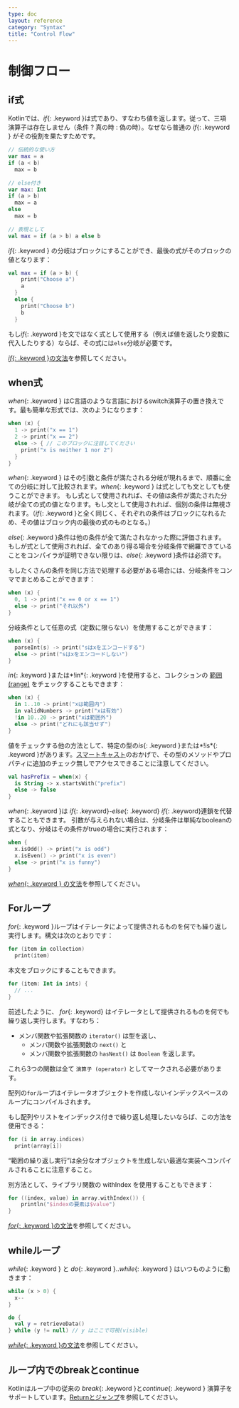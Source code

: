 ```yaml
---
type: doc
layout: reference
category: "Syntax"
title: "Control Flow"
---
```


<!--original
- --
type: doc
layout: reference
category: "Syntax"
title: "Control Flow"
- --
-->

# 制御フロー

<!--original
# Control Flow
-->

## if式

<!--original
## If Expression
-->

Kotlinでは、*if*{: .keyword }は式であり、すなわち値を返します。従って、三項演算子は存在しません（条件 ? 真の時 : 偽の時）。なぜなら普通の *if*{: .keyword } がその役割を果たすためです。

<!--original
In Kotlin, *if*{: .keyword } is an expression, i.e. it returns a value.
Therefore there is no ternary operator (condition ? then : else), because ordinary *if*{: .keyword } works fine in this role.
-->

``` kotlin
// 伝統的な使い方
var max = a 
if (a < b) 
  max = b 
 
// else付き
var max: Int
if (a > b) 
  max = a 
else 
  max = b 
 
// 表現として
val max = if (a > b) a else b
```

<!--original
``` kotlin
// Traditional usage 
var max = a 
if (a < b) 
  max = b 
 
// With else 
var max: Int
if (a > b) 
  max = a 
else 
  max = b 
 
// As expression 
val max = if (a > b) a else b
```
-->

*if*{: .keyword } の分岐はブロックにすることができ、最後の式がそのブロックの値となります：

<!--original
*if*{: .keyword } branches can be blocks, and the last expression is the value of a block:
-->

``` kotlin
val max = if (a > b) { 
    print("Choose a") 
    a 
  } 
  else { 
    print("Choose b") 
    b 
  }
```

<!--original
``` kotlin
val max = if (a > b) { 
    print("Choose a") 
    a 
  } 
  else { 
    print("Choose b") 
    b 
  }
```
-->

もし*if*{: .keyword }を文ではなく式として使用する（例えば値を返したり変数に代入したりする）ならば、その式には`else`分岐が必要です。 

<!--original
If you're using *if*{: .keyword } as an expression rather than a statement (for example, returning its value or
assigning it to a variable), the expression is required to have an `else` branch.
-->

[*if*{: .keyword }の文法](grammar.html#if)を参照してください。

<!--original
See the [grammar for *if*{: .keyword }](grammar.html#if).
-->

## when式

<!--original
## When Expression
-->

*when*{: .keyword } はC言語のような言語におけるswitch演算子の置き換えです。最も簡単な形式では、次のようになります：

<!--original
*when*{: .keyword } replaces the switch operator of C-like languages. In the simplest form it looks like this
-->

``` kotlin
when (x) {
  1 -> print("x == 1")
  2 -> print("x == 2")
  else -> { // このブロックに注目してください
    print("x is neither 1 nor 2")
  }
}
```

<!--original
``` kotlin
when (x) {
  1 -> print("x == 1")
  2 -> print("x == 2")
  else -> { // Note the block
    print("x is neither 1 nor 2")
  }
}
```
-->

*when*{: .keyword } はその引数と条件が満たされる分岐が現れるまで、順番に全ての分岐に対して比較されます。*when*{: .keyword } は式としても文としても使うことができます。 もし式として使用されれば、その値は条件が満たされた分岐が全ての式の値となります。もし文として使用されれば、個別の条件は無視されます。（*if*{: .keyword }と全く同じく、それぞれの条件はブロックになれるため、その値はブロック内の最後の式のものとなる。）

<!--original
*when*{: .keyword } matches its argument against all branches sequentially until some branch condition is satisfied.
*when*{: .keyword } can be used either as an expression or as a statement. If it is used as an expression, the value
of the satisfied branch becomes the value of the overall expression. If it is used as a statement, the values of
individual branches are ignored. (Just like with *if*{: .keyword }, each branch can be a block, and its value
is the value of the last expression in the block.)
-->

*else*{: .keyword }条件は他の条件が全て満たされなかった際に評価されます。 もしが式として使用されれば、全てのあり得る場合を分岐条件で網羅できていることをコンパイラが証明できない限りは、*else*{: .keyword }条件は必須です。

<!--original
The *else*{: .keyword } branch is evaluated if none of the other branch conditions are satisfied.
If *when*{: .keyword } is used as an expression, the *else*{: .keyword } branch is mandatory,
unless the compiler can prove that all possible cases are covered with branch conditions.
-->

もしたくさんの条件を同じ方法で処理する必要がある場合には、分岐条件をコンマでまとめることができます：

<!--original
If many cases should be handled in the same way, the branch conditions may be combined with a comma:
-->

``` kotlin
when (x) {
  0, 1 -> print("x == 0 or x == 1")
  else -> print("それ以外")
}
```

<!--original
``` kotlin
when (x) {
  0, 1 -> print("x == 0 or x == 1")
  else -> print("otherwise")
}
```
-->

分岐条件として任意の式（定数に限らない）を使用することができます：

<!--original
We can use arbitrary expressions (not only constants) as branch conditions
-->

``` kotlin
when (x) {
  parseInt(s) -> print("sはxをエンコードする")
  else -> print("sはxをエンコードしない")
}
```

<!--original
``` kotlin
when (x) {
  parseInt(s) -> print("s encodes x")
  else -> print("s does not encode x")
}
```
-->

*in*{: .keyword }または*!in*{: .keyword }を使用すると、コレクションの [範囲 (range)](ranges.html) をチェックすることもできます： 

<!--original
We can also check a value for being *in*{: .keyword } or *!in*{: .keyword } a [range](ranges.html) or a collection:
-->

``` kotlin
when (x) {
  in 1..10 -> print("xは範囲内")
  in validNumbers -> print("xは有効")
  !in 10..20 -> print("xは範囲外")
  else -> print("どれにも該当せず")
}
```

<!--original
``` kotlin
when (x) {
  in 1..10 -> print("x is in the range")
  in validNumbers -> print("x is valid")
  !in 10..20 -> print("x is outside the range")
  else -> print("none of the above")
}
```
-->

値をチェックする他の方法として、特定の型の*is*{: .keyword }または*!is*{: .keyword }があります。[スマートキャスト](typecasts.html#smart-casts)のおかげで、その型のメソッドやプロパティに追加のチェック無しでアクセスできることに注意してください。

<!--original
Another possibility is to check that a value *is*{: .keyword } or *!is*{: .keyword } of a particular type. Note that,
due to [smart casts](typecasts.html#smart-casts), you can access the methods and properties of the type without
any extra checks.
-->

```kotlin
val hasPrefix = when(x) {
  is String -> x.startsWith("prefix")
  else -> false
}
```

<!--original
```kotlin
val hasPrefix = when(x) {
  is String -> x.startsWith("prefix")
  else -> false
}
```
-->

*when*{: .keyword }は *if*{: .keyword}-*else*{: .keyword} *if*{: .keyword}連鎖を代替することもできます。 引数が与えられない場合は、分岐条件は単純なbooleanの式となり、分岐はその条件がtrueの場合に実行されます：

<!--original
*when*{: .keyword } can also be used as a replacement for an *if*{: .keyword }-*else*{: .keyword } *if*{: .keyword } chain.
If no argument is supplied, the branch conditions are simply boolean expressions, and a branch is executed when its condition is true:
-->

``` kotlin
when {
  x.isOdd() -> print("x is odd")
  x.isEven() -> print("x is even")
  else -> print("x is funny")
}
```

<!--original
``` kotlin
when {
  x.isOdd() -> print("x is odd")
  x.isEven() -> print("x is even")
  else -> print("x is funny")
}
```
-->

[*when*{: .keyword } の文法](grammar.html#when)を参照してください。

<!--original
See the [grammar for *when*{: .keyword }](grammar.html#when).

-->

## Forループ

<!--original
## For Loops
-->

*for*{: .keyword }ループはイテレータによって提供されるものを何でも繰り返し実行します。構文は次のとおりです：

<!--original
*for*{: .keyword } loop iterates through anything that provides an iterator. The syntax is as follows:
-->

``` kotlin
for (item in collection)
  print(item)
```

<!--original
``` kotlin
for (item in collection)
  print(item)
```
-->

本文をブロックにすることもできます。

<!--original
The body can be a block.
-->

``` kotlin
for (item: Int in ints) {
  // ...
}
```

<!--original
``` kotlin
for (item: Int in ints) {
  // ...
}
```
-->

前述したように、 *for*{: .keyword} はイテレータとして提供されるものを何でも繰り返し実行します。すなわち：

<!--original
As mentioned before, *for*{: .keyword } iterates through anything that provides an iterator, i.e.
-->

* メンバ関数や拡張関数の `iterator()` は型を返し、
  * メンバ関数や拡張関数の `next()` と
  * メンバ関数や拡張関数の `hasNext()` は `Boolean` を返します。

<!--original
* has a member- or extension-function `iterator()`, whose return type
  * has a member- or extension-function `next()`, and
  * has a member- or extension-function `hasNext()` that returns `Boolean`.
-->

これら3つの関数は全て `演算子 (operator)` としてマークされる必要があります。

<!--original
All of these three functions need to be marked as `operator`.
-->

配列の`for`ループはイテレータオブジェクトを作成しないインデックスベースのループにコンパイルされます。

<!--original
A `for` loop over an array is compiled to an index-based loop that does not create an iterator object.
-->

もし配列やリストをインデックス付きで繰り返し処理したいならば、この方法を使用できる： 

<!--original
If you want to iterate through an array or a list with an index, you can do it this way:
-->

``` kotlin
for (i in array.indices)
  print(array[i])
```

<!--original
``` kotlin
for (i in array.indices)
  print(array[i])
```
-->

“範囲の繰り返し実行”は余分なオブジェクトを生成しない最適な実装へコンパイルされることに注意すること。

<!--original
Note that this "iteration through a range" is compiled down to optimal implementation with no extra objects created.
-->

別方法として、ライブラリ関数の withIndex を使用することもできます：

<!--original
Alternatively, you can use the `withIndex` library function:
-->

``` kotlin
for ((index, value) in array.withIndex()) {
    println("$indexの要素は$value")
}
```

<!--original
``` kotlin
for ((index, value) in array.withIndex()) {
    println("the element at $index is $value")
}
```
-->

[*for*{: .keyword }の文法](grammar.html#for)を参照してください。

<!--original
See the [grammar for *for*{: .keyword }](grammar.html#for).
-->

## whileループ

<!--original
## While Loops
-->

*while*{: .keyword } と *do*{: .keyword }..*while*{: .keyword } はいつものように動きます：

<!--original
*while*{: .keyword } and *do*{: .keyword }..*while*{: .keyword } work as usual
-->

``` kotlin
while (x > 0) {
  x--
}

do {
  val y = retrieveData()
} while (y != null) // y はここで可視(visible)
```

<!--original
``` kotlin
while (x > 0) {
  x--
}

do {
  val y = retrieveData()
} while (y != null) // y is visible here!
```
-->

[*while*{: .keyword }の文法](grammar.html#while)を参照してください。

<!--original
See the [grammar for *while*{: .keyword }](grammar.html#while).
-->

## ループ内でのbreakとcontinue

<!--original
## Break and continue in loops
-->

Kotlinはループ中の従来の *break*{: .keyword }と*continue*{: .keyword } 演算子をサポートしています。[Returnとジャンプ](returns.html)を参照してください。

<!--original
Kotlin supports traditional *break*{: .keyword } and *continue*{: .keyword } operators in loops. See [Returns and jumps](returns.html).
-->